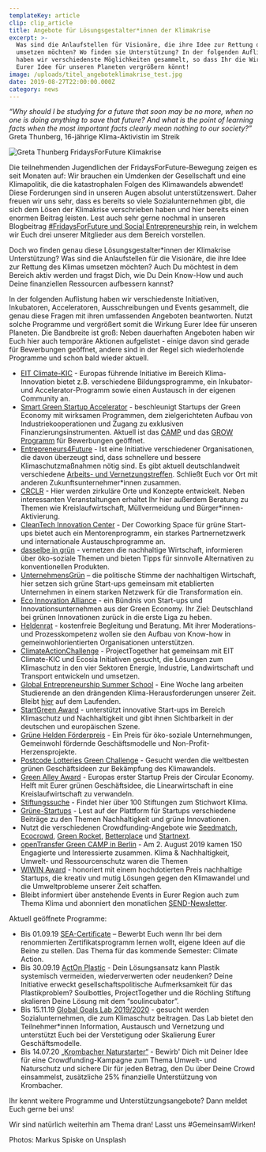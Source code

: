 ```yaml
---
templateKey: article
clip: clip_article
title: Angebote für Lösungsgestalter*innen der Klimakrise
excerpt: >-
  Was sind die Anlaufstellen für Visionäre, die ihre Idee zur Rettung des Klimas
  umsetzen möchten? Wo finden sie Unterstützung? In der folgenden Auflistung
  haben wir verschiedenste Möglichkeiten gesammelt, so dass Ihr die Wirkung
  Eurer Idee für unseren Planeten vergrößern könnt!
image: /uploads/titel_angeboteklimakrise_test.jpg
date: 2019-08-27T22:00:00.000Z
category: news
---
```

_“Why should I be studying for a future that soon may be no more, when no one is doing anything to save that future? And what is the point of learning facts when the most important facts clearly mean nothing to our society?”_\
Greta Thunberg, 16-jährige Klima-Aktivistin im Streik

![Greta Thunberg FridaysForFuture Klimakrise](/uploads/beitrag_angeboteklimakrise.jpg "Greta Thunberg FridaysForFuture Klimakrise")

Die teilnehmenden Jugendlichen der FridaysForFuture-Bewegung zeigen es seit Monaten auf: Wir brauchen ein Umdenken der Gesellschaft und eine Klimapolitik, die die katastrophalen Folgen des Klimawandels abwendet! Diese Forderungen sind in unseren Augen absolut unterstützenswert. Daher freuen wir uns sehr, dass es bereits so viele Sozialunternehmen gibt, die sich dem Lösen der Klimakrise verschrieben haben und hier bereits einen enormen Beitrag leisten. Lest auch sehr gerne nochmal in unseren Blogbeitrag [\#FridaysForFuture und Social Entrepreneurship](https://www.send-ev.de/2019-03-14_-fridaysforfuture-und-social-entrepreneurship/) rein, in welchem wir Euch drei unserer Mitglieder aus dem Bereich vorstellen.

Doch wo finden genau diese Lösungsgestalter*innen der Klimakrise Unterstützung? Was sind die Anlaufstellen für die Visionäre, die ihre Idee zur Rettung des Klimas umsetzen möchten? Auch Du möchtest in dem Bereich aktiv werden und fragst Dich, wie Du Dein Know-How und auch Deine finanziellen Ressourcen aufbessern kannst?

In der folgenden Auflistung haben wir verschiedenste Initiativen, Inkubatoren, Acceleratoren, Ausschreibungen und Events gesammelt, die genau diese Fragen mit ihren umfassenden Angeboten beantworten. Nutzt solche Programme und vergrößert somit die Wirkung Eurer Idee für unseren Planeten. Die Bandbreite ist groß: Neben dauerhaften Angeboten haben wir Euch hier auch temporäre Aktionen aufgelistet - einige davon sind gerade für Bewerbungen geöffnet, andere sind in der Regel sich wiederholende Programme und schon bald wieder aktuell. 

* [EIT Climate-KIC](https://www.climate-kic.org/) - Europas führende Initiative im Bereich Klima-Innovation bietet z.B. verschiedene Bildungsprogramme, ein Inkubator- und Accelerator-Programm sowie einen Austausch in der eigenen Community an.
* [Smart Green Startup Accelerator](https://smartgreen-accelerator.de/) - beschleunigt Startups der Green Economy mit wirksamen Programmen, dem zielgerichteten Aufbau von Industriekooperationen und Zugang zu exklusiven Finanzierungsinstrumenten. Aktuell ist das [CAMP](https://smartgreen-accelerator.de/programme/camp/) und das [GROW Programm](https://smartgreen-accelerator.de/programme/grow/) für Bewerbungen geöffnet.
* [Entrepreneurs4Future](https://www.entrepreneurs4future.de/) - Ist eine Initiative verschiedener Organisationen, die davon überzeugt sind, dass schnellere und bessere Klimaschutzmaßnahmen nötig sind. Es gibt aktuell deutschlandweit verschiedene [Arbeits- und Vernetzungstreffen](https://www.entrepreneurs4future.de/aktivitaeten). Schließt Euch vor Ort mit anderen Zukunftsunternehmer*innen zusammen.
* [CRCLR](https://crclr.org/de) - Hier werden zirkuläre Orte und Konzepte entwickelt. Neben interessanten Veranstaltungen erhaltet Ihr hier außerdem Beratung zu Themen wie Kreislaufwirtschaft, Müllvermeidung und Bürger*innen-Aktivierung.
* [CleanTech Innovation Center](https://cleantech-innovationcenter.de/) - Der Coworking Space für grüne Start-ups bietet auch ein Mentorenprogramm, ein starkes Partnernetzwerk und internationale Austauschprogramme an.
* [dasselbe in grün](https://www.dasselbe-in-gruen.de/) - vernetzen die nachhaltige Wirtschaft, informieren über öko-soziale Themen und bieten Tipps für sinnvolle Alternativen zu konventionellen Produkten.
* [UnternehmensGrün](https://www.unternehmensgruen.org) – die politische Stimme der nachhaltigen Wirtschaft, hier setzen sich grüne Start-ups gemeinsam mit etablierten Unternehmen in einem starken Netzwerk für die Transformation ein.
* [Eco Innovation Alliance](http://eco-innovation-alliance.com/) - ein Bündnis von Start-ups und Innovationsunternehmen aus der Green Economy. Ihr Ziel: Deutschland bei grünen Innovationen zurück in die erste Liga zu heben.
* [Heldenrat](http://www.heldenrat.org/?fbclid=IwAR1f9l8ZRpZuRLYcvrI4W_I8iMb3m6hNKPEijHMXtK2OW3VbnSkeToQcd3g) - kostenfreie Begleitung und Beratung. Mit ihrer Moderations- und Prozesskompetenz wollen sie den Aufbau von Know-how in gemeinwohlorientierten Organisationen unterstützen.
* [ClimateActionChallenge](https://projecttogether.org/challenges/climate-action-challenge/) - ProjectTogether hat gemeinsam mit EIT Climate-KIC und Ecosia Initiativen gesucht, die Lösungen zum Klimaschutz in den vier Sektoren Energie, Industrie, Landwirtschaft und Transport entwickeln und umsetzen.
* [Global Entrepreneurship Summer School](https://globalsummerschool.org) - Eine Woche lang arbeiten Studierende an den drängenden Klima-Herausforderungen unserer Zeit. Bleibt [hier](https://www.instagram.com/globalentrepreneursummerschool/?hl=de) auf dem Laufenden.
* [StartGreen Award](https://start-green.net/award/ablauf-und-bewertung/) - unterstützt innovative Start-ups im Bereich Klimaschutz und Nachhaltigkeit und gibt ihnen Sichtbarkeit in der deutschen und europäischen Szene.
* [Grüne Helden Förderpreis](https://grueneheldenaward.de/) - Ein Preis für öko-soziale Unternehmungen, Gemeinwohl fördernde Geschäftsmodelle und Non-Profit-Herzensprojekte.
* [Postcode Lotteries Green Challenge](https://www.postcode-lotterie.de/greenchallenge) -  Gesucht werden die weltbesten grünen Geschäftsideen zur Bekämpfung des Klimawandels. 
* [Green Alley Award](https://green-alley-award.com/) - Europas erster Startup Preis der Circular Economy. Helft mit Eurer grünen Geschäftsidee, die Linearwirtschaft in eine Kreislaufwirtschaft zu verwandeln.  
* [Stiftungssuche](https://stiftungssuche.de/) - Findet hier über 100 Stiftungen zum Stichwort Klima.
* [Grüne-Startups](https://gruene-startups.de/) - Lest auf der Plattform für Startups verschiedene Beiträge zu den Themen Nachhaltigkeit und grüne Innovationen.
* Nutzt die verschiedenen Crowdfunding-Angebote wie [Seedmatch](https://www.seedmatch.de/), [Ecocrowd](https://www.ecocrowd.de/en/), [Green Rocket](https://www.greenrocket.de/), [Betterplace](https://www.betterplace.org/de) und [Startnext](https://www.startnext.com/).
* [openTransfer Green CAMP in Berlin](https://opentransfer.de/event/opentransfer-green-camp-in-berlin/) - Am 2. August 2019 kamen 150 Engagierte und Interessierte zusammen. Klima & Nachhaltigkeit, Umwelt- und Ressourcenschutz waren die Themen
* [WIWIN Award](https://www.wiwin.de/award) - honoriert mit einem hochdotierten Preis nachhaltige Startups, die kreativ und mutig Lösungen gegen den Klimawandel und die Umweltprobleme unserer Zeit schaffen.
* Bleibt informiert über anstehende Events in Eurer Region auch zum Thema Klima und abonniert den monatlichen [SEND-Newsletter](https://send-ev.us16.list-manage.com/subscribe?u=0bd9d2e440fd70368ee268dc7&id=db3ae0b8fc).

Aktuell geöffnete Programme:

* Bis 01.09.19 [SEA-Certificate](https://seakademie.org/angebot/seacertificate/) – Bewerbt Euch wenn Ihr bei dem renommierten Zertifikatsprogramm lernen wollt, eigene Ideen auf die Beine zu stellen. Das Thema für das kommende Semester: Climate Action.
* Bis 30.09.19 [ActOn Plastic](http://projecttogether.org/actonplastic) - Dein Lösungsansatz kann Plastik systemisch vermeiden, wiederverwerten oder neudenken? Deine Initiative erweckt gesellschaftspolitische Aufmerksamkeit für das Plastikproblem? Soulbottles, ProjectTogether und die Röchling Stiftung skalieren Deine Lösung mit dem “soulincubator”.
* Bis 15.11.19 [Global Goals Lab 2019/2020](https://globalgoalslab.eu/) - gesucht werden Sozialunternehmen, die zum Klimaschutz beitragen. Das Lab bietet den Teilnehmer*innen Information, Austausch und Vernetzung und unterstützt Euch bei der Verstetigung oder Skalierung Eurer Geschäftsmodelle.  
* Bis 14.07.20 [„Krombacher Naturstarter“](https://www.startnext.com/pages/krombacher-naturstarter/campaign/krombacher-naturstarter-296) - Bewirb' Dich mit Deiner Idee für eine Crowdfunding-Kampagne zum Thema Umwelt- und Naturschutz und sichere Dir für jeden Betrag, den Du über Deine Crowd einsammelst, zusätzliche 25% finanzielle Unterstützung von Krombacher.

Ihr kennt weitere Programme und Unterstützungsangebote? Dann meldet Euch gerne bei uns!

Wir sind natürlich weiterhin am Thema dran! Lasst uns #GemeinsamWirken!

Photos:  Markus Spiske on Unsplash
